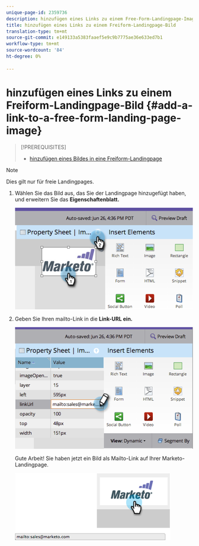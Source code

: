 ```yaml
---
unique-page-id: 2359736
description: hinzufügen eines Links zu einem Free-Form-Landingpage-Image - Marketing Docs - Produktdokumentation
title: hinzufügen eines Links zu einem Freiform-Landingpage-Bild
translation-type: tm+mt
source-git-commit: e149133a5383faaef5e9c9b7775ae36e633ed7b1
workflow-type: tm+mt
source-wordcount: '84'
ht-degree: 0%

---
```



# hinzufügen eines Links zu einem Freiform-Landingpage-Bild {#add-a-link-to-a-free-form-landing-page-image}

>[!PREREQUISITES]
>
>* [hinzufügen eines Bildes in eine Freiform-Landingpage](add-an-image-to-a-free-form-landing-page.md)

>



>[!NOTE]
>
>Dies gilt nur für freie Landingpages.

1. Wählen Sie das Bild aus, das Sie der Landingpage hinzugefügt haben, und erweitern Sie das **Eigenschaftenblatt.**

   ![](assets/image2014-9-18-15-3a29-3a0.png)

1. Geben Sie Ihren mailto-Link in die **Link-URL ein.**

   ![](assets/image2014-9-18-15-3a29-3a21.png)

   Gute Arbeit! Sie haben jetzt ein Bild als Mailto-Link auf Ihrer Marketo-Landingpage.

   ![](assets/image2014-9-18-15-3a29-3a38.png)

